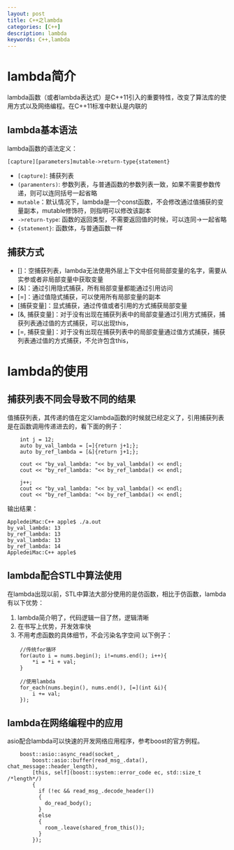 ```yaml
---
layout: post
title: C++之lambda
categories: [C++]
description: lambda
keywords: C++,lambda
---
```


# lambda简介
lambda函数（或者lambda表达式）是C++11引入的重要特性，改变了算法库的使用方式以及网络编程。在C++11标准中默认是内联的
## lambda基本语法
lambda函数的语法定义：
```
[capture][parameters]mutable->return-type{statement}
```
* `[capture]`: 捕获列表
* `(paramenters)`: 参数列表，与普通函数的参数列表一致，如果不需要参数传递，则可以连同括号一起省略
* `mutable`：默认情况下，lambda是一个const函数，不会修改通过值捕获的变量副本，mutable修饰符，则指明可以修改该副本
* `->return-type`: 函数的返回类型，不需要返回值的时候，可以连同->一起省略
* `{statement}`: 函数体，与普通函数一样

## 捕获方式
* []：空捕获列表，lambda无法使用外层上下文中任何局部变量的名字，需要从实参或者非局部变量中获取变量
* [&]：通过引用隐式捕获，所有局部变量都能通过引用访问
* [=]：通过值隐式捕获，可以使用所有局部变量的副本
* [捕获变量]：显式捕获，通过传值或者引用的方式捕获局部变量
* [&, 捕获变量]：对于没有出现在捕获列表中的局部变量通过引用方式捕获，捕获列表通过值的方式捕获，可以出现this，
* [=, 捕获变量]：对于没有出现在捕获列表中的局部变量通过值方式捕获，捕获列表通过值的方式捕获，不允许包含this，
# lambda的使用
## 捕获列表不同会导致不同的结果
值捕获列表，其传递的值在定义lambda函数的时候就已经定义了，引用捕获列表是在函数调用传递进去的，看下面的例子：
```
    int j = 12;
    auto by_val_lambda = [=]{return j+1;};
    auto by_ref_lambda = [&]{return j+1;};

    cout << "by_val_lambda: "<< by_val_lambda() << endl;
    cout << "by_ref_lambda: "<< by_ref_lambda() << endl;
    
    j++;
    cout << "by_val_lambda: "<< by_val_lambda() << endl;
    cout << "by_ref_lambda: "<< by_ref_lambda() << endl;
```
输出结果：
```
AppledeiMac:C++ apple$ ./a.out 
by_val_lambda: 13
by_ref_lambda: 13
by_val_lambda: 13
by_ref_lambda: 14
AppledeiMac:C++ apple$ 
```
## lambda配合STL中算法使用
在lambda出现以前，STL中算法大部分使用的是仿函数，相比于仿函数，lambda有以下优势：
1. lambda简介明了，代码逻辑一目了然，逻辑清晰
2. 在书写上优势，开发效率快
3. 不用考虑函数的具体细节，不会污染名字空间
以下例子：
```
    //传统for循环
    for(auto i = nums.begin(); i!=nums.end(); i++){
        *i = *i + val;
    }

    //使用lambda
    for_each(nums.begin(), nums.end(), [=](int &i){
        i += val;
    });
```
## lambda在网络编程中的应用
asio配合lambda可以快速的开发网络应用程序，参考boost的官方例程。
```
    boost::asio::async_read(socket_,
        boost::asio::buffer(read_msg_.data(), chat_message::header_length),
        [this, self](boost::system::error_code ec, std::size_t /*length*/)
        {
          if (!ec && read_msg_.decode_header())
          {
            do_read_body();
          }
          else
          {
            room_.leave(shared_from_this());
          }
        });
```